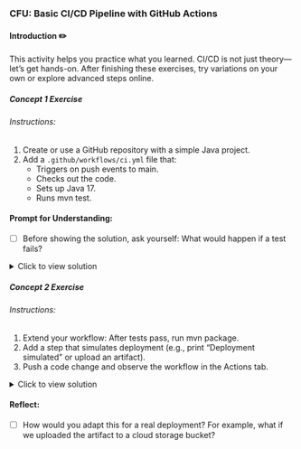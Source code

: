 ### CFU: Basic CI/CD Pipeline with GitHub Actions

#### Introduction ✏️

This activity helps you practice what you learned. CI/CD is not just theory—let’s get hands-on. After finishing these exercises, try variations on your own or explore advanced steps online.

##### Concept 1 Exercise

###### Instructions:

1. Create or use a GitHub repository with a simple Java project.
2. Add a `.github/workflows/ci.yml` file that:
    - Triggers on push events to main.
    - Checks out the code.
    - Sets up Java 17.
    - Runs mvn test.

#### Prompt for Understanding:

-   [ ] Before showing the solution, ask yourself: What would happen if a test fails?

<details><summary>Click to view solution</summary>

<pre>
name: CI

on:
  push:
    branches: [ main ]

jobs:
  build-and-test:
    runs-on: ubuntu-latest
    steps:
      - name: Check out code
        uses: actions/checkout@v2

      - name: Set up JDK
        uses: actions/setup-java@v2
        with:
          java-version: '17'
      
      - name: Run Tests
        run: mvn test
</pre>
</details>

##### Concept 2 Exercise

###### Instructions:

1. Extend your workflow: After tests pass, run mvn package.
2. Add a step that simulates deployment (e.g., print “Deployment simulated” or upload an artifact).
3. Push a code change and observe the workflow in the Actions tab.

<details><summary>Click to view solution</summary>

<pre>
name: CI

on:
  push:
    branches: [ main ]

jobs:
  build-and-test:
    runs-on: ubuntu-latest
    steps:
      - name: Check out code
        uses: actions/checkout@v2

      - name: Set up JDK
        uses: actions/setup-java@v2
        with:
          java-version: '17'
      
      - name: Run Tests
        run: mvn test

      - name: Build Artifact
        if: success()
        run: mvn package

      - name: Simulate Deployment
        if: success()
        run: echo "Deployment simulated!"
</pre>
</details>

#### Reflect:

-   [ ] How would you adapt this for a real deployment? For example, what if we uploaded the artifact to a cloud storage bucket?
